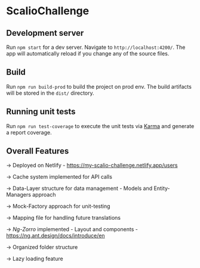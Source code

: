 # ScalioChallenge

## Development server

Run `npm start` for a dev server. Navigate to `http://localhost:4200/`. The app will automatically reload if you change any of the source files.

## Build

Run `npm run build-prod` to build the project on prod env. The build artifacts will be stored in the `dist/` directory.

## Running unit tests

Run `npm run test-coverage` to execute the unit tests via [Karma](https://karma-runner.github.io) and generate a report coverage.

## Overall Features

-> Deployed on Netlify - https://my-scalio-challenge.netlify.app/users

-> Cache system implemented for API calls

-> Data-Layer structure for data management - Models and Entity-Managers approach

-> Mock-Factory approach for unit-testing

-> Mapping file for handling future translations

-> *Ng-Zorro* implemented - Layout and components - https://ng.ant.design/docs/introduce/en

-> Organized folder structure

-> Lazy loading feature
